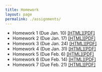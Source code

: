 ```yaml
---
title: Homework
layout: page
permalink: ./assignments/
---
```


* Homework 1 (Due Jan. 10) [[HTML]](./homework1.html)[[PDF]](./homework1.pdf)
* Homework 2 (Due Jan. 17) [[HTML]](./homework2.html)[[PDF]](./homework2.pdf)
* Homework 3 (Due Jan. 24) [[HTML]](./homework3.html)[[PDF]](./homework3.pdf)
* Homework 4 (Due Jan. 31) [[HTML]](./homework4.html)[[PDF]](./homework4.pdf)
* Homework 5 (Due Feb. 6) [[HTML]](./homework5.html)[[PDF]](./homework5.pdf)
* Homework 6 (Due Feb. 14) [[HTML]](./homework6.html)[[PDF]](./homework6.pdf)
* Homework 7 (Due Feb. 21) [[HTML]](./homework7.html)[[PDF]](./homework7.pdf)
